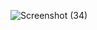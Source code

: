 ![Screenshot (34)](https://github.com/user-attachments/assets/3f5f0f79-bc9f-4c99-bc2a-a0f057090f61)
